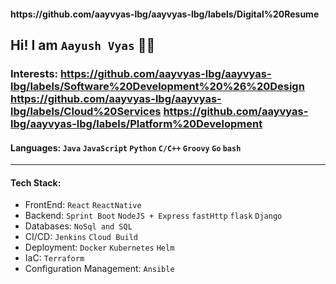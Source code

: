 <h4> https://github.com/aayvyas-lbg/aayvyas-lbg/labels/Digital%20Resume </h4>

## Hi! I am ` Aayush Vyas ` 👨‍💻 
### Interests: https://github.com/aayvyas-lbg/aayvyas-lbg/labels/Software%20Development%20%26%20Design https://github.com/aayvyas-lbg/aayvyas-lbg/labels/Cloud%20Services https://github.com/aayvyas-lbg/aayvyas-lbg/labels/Platform%20Development

#### Languages: `Java` `JavaScript` `Python` `C/C++` `Groovy` `Go` `bash`
---
#### Tech Stack: 
- FrontEnd: `React` `ReactNative`
- Backend: `Sprint Boot` `NodeJS + Express` `fastHttp` `flask` `Django`
- Databases: `NoSql and SQL` 
- CI/CD: `Jenkins` `Cloud Build`
- Deployment: `Docker` `Kubernetes` `Helm`
- IaC: `Terraform`
- Configuration Management: `Ansible`
